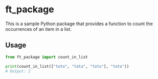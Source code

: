 # ft_package

This is a sample Python package that provides a function to count the occurrences of an item in a list.

## Usage

```python
from ft_package import count_in_list

print(count_in_list(["toto", "tata", "toto"], "toto")) 
# Output: 2
